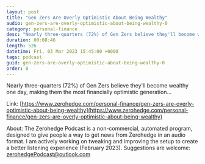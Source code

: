 ```yaml
---
layout: post
title: "Gen Zers Are Overly Optimistic About Being Wealthy"
audio: gen-zers-are-overly-optimistic-about-being-wealthy-0
category: personal-finance
desc: "Nearly three-quarters (72%) of Gen Zers believe they'll become wealthy one day, making them the most financially optimistic generation..."
duration: 00:08:46
length: 526
datetime: Fri, 03 Mar 2023 15:45:00 +0000
tags: podcast
guid: gen-zers-are-overly-optimistic-about-being-wealthy-0
order: 0
---
```

Nearly three-quarters (72%) of Gen Zers believe they'll become wealthy one day, making them the most financially optimistic generation...

Link: [https://www.zerohedge.com/personal-finance/gen-zers-are-overly-optimistic-about-being-wealthy](https://www.zerohedge.com/personal-finance/gen-zers-are-overly-optimistic-about-being-wealthy)

About: The Zerohedge Podcast is a non-commercial, automated program, designed to give people a way to get news from Zerohedge in an audio format.  I am actively working on tweaking and improving the setup to create a better listening experience (February 2023).  Suggestions are welcome: [zerohedgePodcast@outlook.com](mailto:zerohedgePodcast@outlook.com)